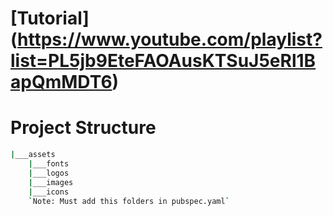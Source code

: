 # [Tutorial] (https://www.youtube.com/playlist?list=PL5jb9EteFAOAusKTSuJ5eRl1BapQmMDT6)

# Project Structure

```bash
|___assets
    |___fonts
    |___logos
    |___images
    |___icons
    `Note: Must add this folders in pubspec.yaml`
```